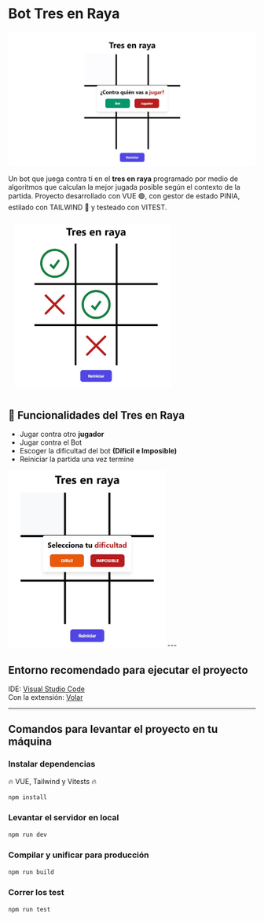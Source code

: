 # Bot Tres en Raya
![Captura del proyecto bot del tres en raya](./src/assets/Bot%20tres%20en%20raya%20Capture.JPG)

Un bot que juega contra ti en el **tres en raya** programado por medio de algoritmos que calculan la mejor jugada posible según el contexto de la partida. 
Proyecto desarrollado con VUE 🟢, con gestor de estado PINIA, estilado con TAILWIND 🔵 y testeado con VITEST. 

<img src="./src/assets/Capture_in_game.JPG" alt="Captura jugando" width="320" style="margin:12px">


## 🔨 Funcionalidades del Tres en Raya
- Jugar contra otro **jugador**
- Jugar contra el Bot
- Escoger la dificultad del bot **(Díficil e Imposible)**
- Reiniciar la partida una vez termine
  
<img src="./src/assets/Capture_select_difficulty.JPG" alt="Captura escogiendo dificultad" width="320">
---

## Entorno recomendado para ejecutar el proyecto

IDE: [Visual Studio Code](https://code.visualstudio.com/)  
Con la extensión: [Volar](https://marketplace.visualstudio.com/items?itemName=Vue.volar)

---

## Comandos para levantar el proyecto en tu máquina

### Instalar dependencias
🔥 VUE, Tailwind y Vitests 🔥

```sh
npm install
```

### Levantar el servidor en local

```sh
npm run dev
```

### Compilar y unificar para producción

```sh
npm run build
```

### Correr los test

```sh
npm run test
```
